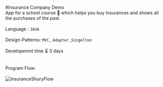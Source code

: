 #Insurance Company Demo<br/>
App for a school course :school_satchel: which helps you buy insurances and shows all the purchases of the past.<br/><br/> 
Language : `JAVA`<br/><br/>
Design-Patterns: `MVC` , `Adapter` ,`Singelton`<br/><br/>
Developemnt time :hourglass_flowing_sand:  3 days<br/><br/>

Program Flow: <br/><br/>
![InsuranceShuryFlow](https://user-images.githubusercontent.com/15849186/105047900-99065500-5a73-11eb-86df-11e734ee05b5.png)
